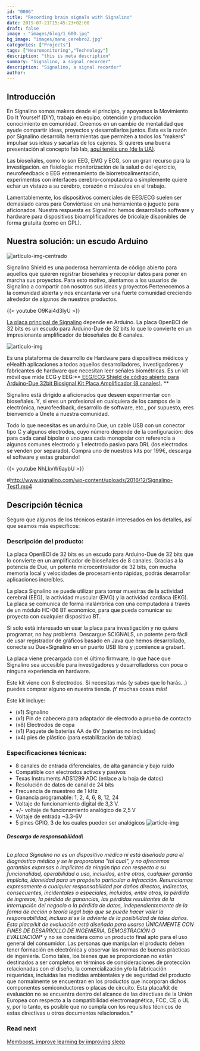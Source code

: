 ```yaml
---
id: "0006"
title: "Recording brain signals with Signalino"
date: 2019-07-21T15:45:23+02:00
draft: false
image : "images/blog/1_600.jpg"
bg_image: "images/mano_cerebro2.jpg"
categories: ["Projects"]
tags: ["Neuromonitoring","Technology"]
description: "this is meta description"
summary: "Signalino, a signal recorder"
description: "Signalino, a signal recorder"
author:
---
```


## Introducción

En Signalino somos makers desde el principio, y apoyamos la
Movimiento Do It Yourself (DIY), trabajo en equipo, obtención y producción
conocimiento en comunidad. Creemos en un cambio de mentalidad que ayude
compartir ideas, proyectos y desarrollarlos juntos. Esta es la razón por
Signalino desarrolla herramientas que permiten a todos los "makers" impulsar sus
ideas y sacarlas de los cajones. Si quieres una buena presentación
al concepto fab lab, [aquí tenéis uno (de la UA)](http://fablab.ua.es/que-es-fab-lab/).


Las bioseñales, como lo son EEG, EMG y ECG, son un gran recurso para la investigación.
en fisiología: monitorización de la salud o del ejercicio, neurofeedback o EEG
entrenamiento de biorretroalimentación, experimentos con interfaces cerebro-computadora o
simplemente quiere echar un vistazo a su cerebro, corazón o músculos en el trabajo.

Lamentablemente, los dispositivos comerciales de EEG/ECG suelen ser demasiado caros para
Conviértase en una herramienta o juguete para aficionados. Nuestra respuesta es Signalino: hemos desarrollado software y hardware para
dispositivos bioamplificadores de bricolaje disponibles de forma gratuita (como en GPL).


## Nuestra solución: un escudo Arduino

![artículo-img-centrado](/img/blog/0001/EEG2_600.png)

Signalino Shield es una poderosa herramienta de código abierto para aquellos que quieren
registrar bioseñales y recopilar datos para poner en marcha sus proyectos. Para esto
motivo, alentamos a los usuarios de Signalino a compartir con nosotros sus ideas y
proyectos Pertenecemos a la comunidad abierta y nos encantaría ver una fuerte
comunidad creciendo alrededor de algunos de nuestros productos.

{{< youtube O9Kai4d3IyU >}}

[La placa principal de Signalino](http://www.signalino.com/products) depende
en Arduino. La placa OpenBCI de 32 bits es un escudo para Arduino-Due de 32 bits
lo que lo convierte en un impresionante amplificador de bioseñales de 8 canales.

![articulo-img](/images/blog/signalino_prototipo_600.jpg)

Es una plataforma de desarrollo de Hardware para dispositivos médicos y eHealth
aplicaciones a todos aquellos desarrolladores, investigadores y fabricantes de hardware
que necesitan leer señales biométricas. Es un kit móvil que mide ECG
y EEG:**[ EEG/ECG Shield de código abierto para Arduino-Due 32bit Biosignal
Kit Placa Amplificador (8 canales)](http://www.signalino.com/tienda/). **

Signalino está dirigido a aficionados que deseen experimentar con
bioseñales. Y, si eres un profesional en cualquiera de los campos de la electrónica,
neurofeedback, desarrollo de software, etc., por supuesto, eres bienvenido a
Únete a nuestra comunidad.

Todo lo que necesitas es un arduino Due, un cable USB con un conector tipo C y
algunos electrodos, cuyo número depende de la configuración: dos para cada
canal bipolar o uno para cada monopolar con referencia a algunos comunes
electrodo y 1 electrodo pasivo para DRL (los electrodos se venden
por separado). Compra uno de nuestros kits por 199€, descarga el software y
estas grabando!

{{< youtube NhLkvW6aybU >}}


#<http://www.signalino.com/wp-content/uploads/2016/12/Signalino-Test1.mp4>

<!---
%<div class="youtube-container">
%            <iframe src="http://www.signalino.com/wp-content/uploads/2016/12/Signalino-Test1.mp4" frameborder="0" allowfullscreen></iframe>
%          </div>
-->
## Descripción técnica

Seguro que algunos de los técnicos estarán interesados ​​en los detalles, así que seamos más específicos:

### Descripción del producto:

La placa OpenBCI de 32 bits es un escudo para Arduino-Due de 32 bits que lo convierte en un amplificador de bioseñales de 8 canales. Gracias a la potencia de Due, un potente microcontrolador de 32 bits, con mucha memoria local y velocidades de procesamiento rápidas, podrás desarrollar aplicaciones increíbles.

La placa Signalino se puede utilizar para tomar muestras de la actividad cerebral (EEG), la actividad muscular (EMG) y la actividad cardíaca (EKG). La placa se comunica de forma inalámbrica con una computadora a través de un módulo HC-06 BT económico, para que pueda comunicar su proyecto con cualquier dispositivo BT.

Si solo está interesado en usar la placa para investigación y no quiere programar, no hay problema. Descargue SCIGNALS, un potente pero fácil de usar registrador de gráficos basado en Java que hemos desarrollado, conecte su Due+Signalino en un puerto USB libre y ¡comience a grabar!.

La placa viene precargada con el último firmware, lo que hace que Signalino sea accesible para investigadores y desarrolladores con poca o ninguna experiencia en hardware.

Este kit viene con 8 electrodos. Si necesitas más (y sabes que lo harás...) puedes comprar alguno en nuestra tienda. ¡Y muchas cosas más!

Este kit incluye:
- (x1) Signalino
- (x1) Pin de cabecera para adaptador de electrodo a prueba de contacto
- (x8) Electrodos de copa
- (x1) Paquete de baterías AA de 6V (baterías no incluidas)
- (x4) pies de plástico (para estabilización de tablas)

### Especificaciones técnicas:

 - 8 canales de entrada diferenciales, de alta ganancia y bajo ruido
 - Compatible con electrodos activos y pasivos
 - Texas Instruments ADS1299 ADC (enlace a la hoja de datos)
 - Resolución de datos de canal de 24 bits
 - Frecuencia de muestreo de 1 kHz
 - Ganancia programable: 1, 2, 4, 6, 8, 12, 24
 - Voltaje de funcionamiento digital de 3,3 V.
 - +/- voltaje de funcionamiento analógico de 2,5 V
 - Voltaje de entrada ~3.3-6V
 - 5 pines GPIO, 3 de los cuales pueden ser analógicos
![article-img](/img/blog/0001/signalino_prototipo_600.jpg)


###### ***Descargo de responsabilidad***\
*La placa Signalino no es un dispositivo médico ni está diseñada para el diagnóstico médico y se le proporciona "tal cual", y no ofrecemos garantías expresas o implícitas de ningún tipo con respecto a su funcionalidad, operabilidad o uso, incluidos, entre otros, cualquier garantía implícita, idoneidad para un propósito particular o infracción. Renunciamos expresamente a cualquier responsabilidad por daños directos, indirectos, consecuentes, incidentales o especiales, incluidos, entre otros, la pérdida de ingresos, la pérdida de ganancias, las pérdidas resultantes de la interrupción del negocio o la pérdida de datos, independientemente de la forma de acción o teoría legal bajo que se puede hacer valer la responsabilidad, incluso si se le advierte de la posibilidad de tales daños. Esta placa/kit de evaluación está diseñada para usarse ÚNICAMENTE CON FINES DE DESARROLLO DE INGENIERÍA, DEMOSTRACIÓN O EVALUACIÓN** y no se considera como un producto final apto para el uso general del consumidor. Las personas que manipulan el producto deben tener formación en electrónica y observar las normas de buenas prácticas de ingeniería. Como tales, los bienes que se proporcionan no están destinados a ser completos en términos de consideraciones de protección relacionadas con el diseño, la comercialización y/o la fabricación requeridas, incluidas las medidas ambientales y de seguridad del producto que normalmente se encuentran en los productos que incorporan dichos componentes semiconductores o placas de circuito. Esta placa/kit de evaluación no se encuentra dentro del alcance de las directivas de la Unión Europea con respecto a la compatibilidad electromagnética, FCC, CE o UL y, por lo tanto, es posible que no cumpla con los requisitos técnicos de estas directivas u otros documentos relacionados.*

### Read next
[Memboost, improve learning by improving sleep](/blog/enhancing-memory-memboost/)
